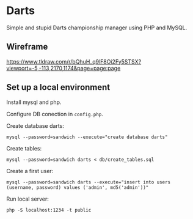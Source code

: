 # Darts

Simple and stupid Darts championship manager using PHP and MySQL.

## Wireframe

https://www.tldraw.com/r/bQhuH_q9lF8Oi2Fy5STSX?viewport=-5,-113,2170,1174&page=page:page

## Set up a local environment

Install mysql and php.

Configure DB conection in `config.php`.

Create database darts:
```
mysql --password=sandwich --execute="create database darts"
```

Create tables:
```
mysql --password=sandwich darts < db/create_tables.sql
```

Create a first user:
```
mysql --password=sandwich darts --execute="insert into users (username, password) values ('admin', md5('admin'))"
```

Run local server:
```
php -S localhost:1234 -t public
```
